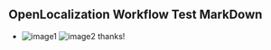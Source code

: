## OpenLocalization Workflow Test MarkDown
* ![image1](.\4ca65e0c-c47f-4ad6-b6e5-d9a9e59137c8.PNG)   ![image2](.\723f291a-fae4-4b2c-ad42-09ac17161578.png) 
thanks!